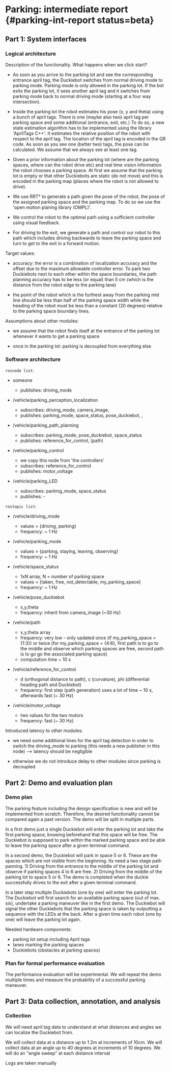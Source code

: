 #  Parking: intermediate report {#parking-int-report status=beta}

## Part 1: System interfaces

### Logical architecture

Description of the functionality. What happens when we click start?

- As soon as you arrive to the parking lot and see the corresponding entrance april tag, the Duckiebot switches from normal driving mode to parking mode. Parking mode is only allowed in the parking lot. If the bot exits the parking lot, it sees another april tag and it switches from parking mode back to normal driving mode (starting at a four way intersection).

- Inside the parking lot the robot estimates his pose (x, y and theta) using a bunch of april tags. There is one (maybe also two) april tag per parking space and some additional (entrance, exit, etc.) To do so, a new state estimation algorithm has to be implemented using the library 'AprilTags C++'. It estimates the relative position of the robot with respect to the april tag. The location of the april tag is encoded in the QR code. As soon as you see one (better two) tags, the pose can be calculated. We assume that we always see at least one tag.

- Given a prior information about the parking lot (where are the parking spaces, where can the robot drive etc) and real time vision information the robot chooses a parking space. At first we assume that the parking lot is empty or that other Duckiebots are static (do not move) and this is encoded in the parking map (places where the robot is not allowed to drive).

- We use RRT* to generate a path given the pose of the robot, the pose of the assigned parking space and the parking map. To do so we use the 'open motion planing library (OMPL)'.

- We control the robot to the optimal path using a sufficient controller using visual feedback.

- For driving to the exit, we generate a path and control our robot to this path which includes driving backwards to leave the parking space and turn to get to the exit in a forward motion.


Target values:

- accuracy: the error is a combination of localization accuracy and the offset due to the maximum allowable controller error. To park two Duckiebots next to each other within the space boundaries, the path planning accuracy has to be less (or equal) than 5 cm (which is the distance from the robot edge to the parking lane)

- the point of the robot which is the furthest away from the parking mid line should be less than half of the parking space width while the heading of the robot must be less than a constant (20 degrees) relative to the parking space boundary lines.

Assumptions about other modules:
- we assume that the robot finds itself at the entrance of the parking lot whenever it wants to get a parking space

- once in the parking lot: parking is decoupled from everything else


### Software architecture

```rosnode list```:

- someone
    - publishes: driving\_mode

- /vehicle/parking\_perception\_localization
    - subscribes: driving\_mode, camera\_image,
    - publishes: parking\_mode, space\_status, pose\_duckiebot, ,

- /vehicle/parking\_path\_planning
    - subscribes: parking\_mode, pose\_duckiebot,  space\_status
    - publishes: reference\_for\_control, (path)

- /vehicle/parking\_control
   - we copy this node from 'the controllers'
   - subscribes: reference\_for\_control
   - publishes: motor\_voltage

- /vehicle/parking\_LED
   - subscribes: parking\_mode, space\_status
   - publishes: -

```rostopic list```:
- /vehicle/driving\_mode
    - values = {driving, parking}
    - frequency: ~ 1 Hz

- /vehicle/parking\_mode
    - values = {parking, staying, leaving, observing}
    - frequency: ~ 1 Hz

- /vehicle/space\_status
    - 1xN array, N = number of parking space
    - values = {taken, free, not\_detectable, my\_parking\_space}
    - frequency: ~ 1 Hz

- /vehicle/pose\_duckiebot
    - x,y,theta
    - frequency: inherit from camera\_image (~30 Hz)

- /vehicle/path
    - x,y,theta array
    - frequency: very low - only updated once (if my\_parking\_space = {1:3}) or twice (for my\_parking\_space = {4:6}, first path is to go to the middle and observe which parking spaces are free, second path is to go go the associated parking space)
    - computation time ~ 10 s

- /vehicle/reference\_for\_control
    - d (orthogonal distance to path), c (curvature), phi (differential heading path and Duckiebot)
    - frequency: first step (path generation) uses a lot of time ~ 10 s, afterwards fast (~ 30 Hz)     

- /vehicle/motor\_voltage
    - two values for the two motors
    - frequency: fast (~ 30 Hz)


Introduced latency to other modules:

- we need some additional lines for the april tag detection in order to switch the driving_mode to parking (this needs a new publisher in this node) --> latency should be negligible

- otherwise we do not introduce delay to other modules since parking is decoupled

## Part 2: Demo and evaluation plan

### Demo plan

The parking feature including the design specification is new and will be implemented from scratch. Therefore, the desired functionality cannot be compared again a past version.
The demo will be split in multiple parts.

In a first demo just a single Duckiebot will enter the parking lot and take the first parking space, knowing beforehand that this space will be free. The Duckiebot is supposed to park within the marked parking space and be able to leave the parking space after a given terminal command.

In a second demo, the Duckiebot will park in space 5 or 6. These are the spaces which are not visible from the beginning. Its need a two stage path panning. 1) Driving from the entrance to the middle of the parking lot and observe if parking spaces 4 to 6 are free. 2) Driving from the middle of the parking lot to space 5 or 6. The demo is completed when the duckie successfully drives to the exit after a given terminal command.

In a later step multiple Duckiebots (one by one) will enter the parking lot. The Duckiebot will first search for an available parking space (out of max. six), undertake a parking maneuver like in the first demo. The Duckiebot will signal the other Duckiebots that the parking space is taken by outputting a sequence with the LEDs at the back.  After a given time each robot (one by one) will leave the parking lot again.

Needed hardware components:

 - parking lot setup including April tags
 - lanes marking the parking spaces
 - Duckiebots (obstacles at parking spaces)

### Plan for formal performance evaluation

The performance evaluation will be experimental. We will repeat the demo multiple times and measure the probability of a successful parking maneuver.


## Part 3: Data collection, annotation, and analysis

### Collection

We will need april tag data to understand at what distances and angles we can localize the Duckiebot from.

We will collect data at a distance up to 1.2m at increments of 10cm.
We will collect data at an angle up to 40 degrees at increments of 10 degrees.
We will do an "angle sweep" at each distance interval

Logs are taken manually
